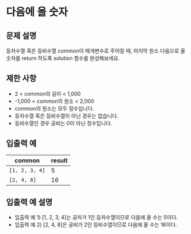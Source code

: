<h1>다음에 올 숫자</h1>


<h2>문제 설명</h2>
등차수열 혹은 등비수열 common이 매개변수로 주어질 때, 마지막 원소 다음으로 올 숫자를 return 하도록 solution 함수를 완성해보세요.


<h2>제한 사항</h2>


- 2 < common의 길이 < 1,000
- -1,000 < common의 원소 < 2,000
- common의 원소는 모두 정수입니다.
- 등차수열 혹은 등비수열이 아닌 경우는 없습니다.
- 등비수열인 경우 공비는 0이 아닌 정수입니다.


<h2>입출력 예</h2>

|common|result|
|---|---|
|`[1, 2, 3, 4]`|5|
|`[2, 4, 8]`|16|


<h2>입출력 예 설명</h2>


- 입출력 예 1) [1, 2, 3, 4]는 공차가 1인 등차수열이므로 다음에 올 수는 5이다.
- 입출력 예 2) [2, 4, 8]은 공비가 2인 등비수열이므로 다음에 올 수는 16이다.
